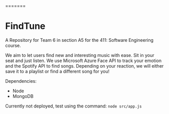 =======
# FindTune
A Repository for Team 6 in section A5 for the 411: Software Engineering course.

We aim to let users find new and interesting music with ease. Sit in your seat and just listen.
We use Microsoft Azure Face API to track your emotion and the Spotify API to find songs.
Depending on your reaction, we will either save it to a playlist or find a different song for you!

Dependencies:
- Node
- MongoDB

Currently not deployed, test using the command: `node src/app.js`
